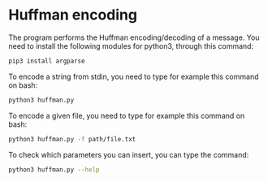 # Huffman encoding
The program performs the Huffman encoding/decoding of a message. You need to install the following modules for python3, through this command:
```bash
pip3 install argparse
```
To encode a string from stdin, you need to type for example this command on bash:
```bash
python3 huffman.py 
```
To encode a given file, you need to type for example this command on bash:
```bash
python3 huffman.py -f path/file.txt
```
To check which parameters you can insert, you can type the command:
```bash
python3 huffman.py --help 
```